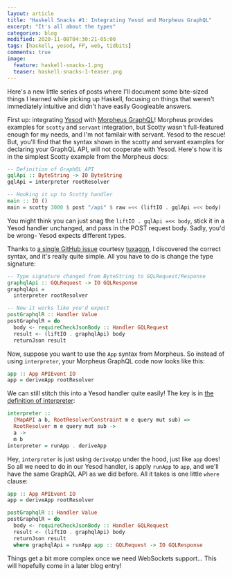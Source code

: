 ```yaml
---
layout: article
title: "Haskell Snacks #1: Integrating Yesod and Morpheus GraphQL"
excerpt: "It's all about the types"
categories: blog
modified: 2020-11-08T04:30:21-05:00
tags: [haskell, yesod, FP, web, tidbits]
comments: true
image:
  feature: haskell-snacks-1.png
  teaser: haskell-snacks-1-teaser.png
---
```


Here's a new little series of posts where I'll document some bite-sized things I learned while picking up Haskell, focusing on things that weren't immediately intuitive and didn't have easily Googleable answers.

First up: integrating [Yesod](https://www.yesodweb.com/) with [Morpheus GraphQL](https://morpheusgraphql.com/)! Morpheus provides examples for `scotty` and `servant` integration, but Scotty wasn't full-featured enough for my needs, and I'm not familair with servant. Yesod to the rescue! But, you'll find that the syntax shown in the scotty and servant examples for declaring your GraphQL API, will not cooperate with Yesod. Here's how it is in the simplest Scotty example from the Morpheus docs:

```haskell
-- Definition of GraphQL API
gqlApi :: ByteString -> IO ByteString
gqlApi = interpreter rootResolver

-- Hooking it up to Scotty handler
main :: IO ()
main = scotty 3000 $ post "/api" $ raw =<< (liftIO . gqlApi =<< body)
```

You might think you can just snag the `liftIO . gqlApi =<< body`, stick it in a Yesod handler unchanged, and pass in the POST request body. Sadly, you'd be wrong- Yesod expects different types.

Thanks to [a single GitHub issue](https://github.com/morpheusgraphql/morpheus-graphql/issues/396#issue-577612225) courtesy [tuxagon](https://github.com/tuxagon), I discovered the correct syntax, and it's really quite simple. All you have to do is change the type signature:

```haskell
-- Type signature changed from ByteString to GQLRequest/Response
graphqlApi :: GQLRequest -> IO GQLResponse
graphqlApi =
  interpreter rootResolver

-- Now it works like you'd expect
postGraphqlR :: Handler Value
postGraphqlR = do
  body <- requireCheckJsonBody :: Handler GQLRequest
  result <- (liftIO . graphqlApi) body
  returnJson result
```

Now, suppose you want to use the `App` syntax from Morpheus. So instead of using `interpreter`, your Morpheus GraphQL code now looks like this:

```haskell
app :: App APIEvent IO
app = deriveApp rootResolver
```

We can still stitch this into a Yesod handler quite easily! The key is in [the definition of interpreter](https://github.com/morpheusgraphql/morpheus-graphql/blob/b5ef7a50dd5bd42dc51bbdf11509028c868ee579/src/Data/Morpheus.hs#L31):

```haskell
interpreter ::
  (MapAPI a b, RootResolverConstraint m e query mut sub) =>
  RootResolver m e query mut sub ->
  a ->
  m b
interpreter = runApp . deriveApp
```

Hey, `interpreter` is just using `deriveApp` under the hood, just like `app` does! So all we need to do in our Yesod handler, is apply `runApp` to `app`, and we'll have the same GraphQL API as we did before. All it takes is one little `where` clause:

```haskell
app :: App APIEvent IO
app = deriveApp rootResolver

postGraphqlR :: Handler Value
postGraphqlR = do
  body <- requireCheckJsonBody :: Handler GQLRequest
  result <- (liftIO . graphqlApi) body
  returnJson result
  where graphqlApi = runApp app :: GQLRequest -> IO GQLResponse
```

Things get a bit more complex once we need WebSockets support... This will hopefully come in a later blog entry!

